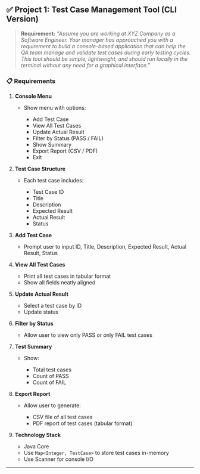 ## ✅ Project 1: Test Case Management Tool (CLI Version)

> **Requirement:**
> *"Assume you are working at XYZ Company as a Software Engineer. Your manager has approached you with a requirement 
> to build a console-based application that can help the QA team manage and validate test cases during early testing 
> cycles. This tool should be simple, lightweight, and should run locally in the terminal without any need for a 
> graphical interface."*

### 📋 Requirements

1. **Console Menu**

    * Show menu with options:

        * Add Test Case
        * View All Test Cases
        * Update Actual Result
        * Filter by Status (PASS / FAIL)
        * Show Summary
        * Export Report (CSV / PDF)
        * Exit

2. **Test Case Structure**

    * Each test case includes:

        * Test Case ID
        * Title
        * Description
        * Expected Result
        * Actual Result
        * Status

3. **Add Test Case**

    * Prompt user to input ID, Title, Description, Expected Result, Actual Result, Status

4. **View All Test Cases**

    * Print all test cases in tabular format
    * Show all fields neatly aligned

5. **Update Actual Result**

    * Select a test case by ID
    * Update status

6. **Filter by Status**

    * Allow user to view only PASS or only FAIL test cases

7. **Test Summary**

    * Show:

        * Total test cases
        * Count of PASS
        * Count of FAIL

8. **Export Report**

    * Allow user to generate:

        * CSV file of all test cases
        * PDF report of test cases (tabular format)

9. **Technology Stack**

    * Java Core
    * Use `Map<Integer, TestCase>` to store test cases in-memory
    * Use Scanner for console I/O

---